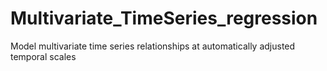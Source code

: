 # Multivariate_TimeSeries_regression
Model multivariate time series relationships at automatically adjusted temporal scales
